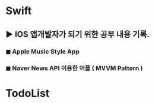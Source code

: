 # Swift

 ## ▶︎ IOS 앱개발자가 되기 위한 공부 내용 기록.


### ◼︎ Apple Music Style App

### ◼︎ Naver News API 이용한 어플 ( MVVM Pattern ) 

# TodoList
